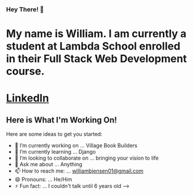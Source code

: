 ### Hey There! 👋
# My name is William. I am currently a student at Lambda School enrolled in their Full Stack Web Development course.

# [LinkedIn](https://www.linkedin.com/in/williambjensen/)

## Here is What I'm Working On!

Here are some ideas to get you started:

- 🔭 I’m currently working on ... Village Book Builders
- 🌱 I’m currently learning ... Django
- 👯 I’m looking to collaborate on ... bringing your vision to life
- 💬 Ask me about ... Anything
- 📫 How to reach me: ... williambjensen01@gmail.com
- 😄 Pronouns: ... He/Him
- ⚡ Fun fact: ... I couldn't talk until 6 years old
-->
